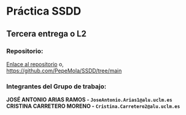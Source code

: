 # **Práctica SSDD**
## **Tercera entrega o L2**
### **Repositorio:**<br>
  [Enlace al repositorio](https://github.com/PepeMola/SSDD/tree/main) o,<br>
  https://github.com/PepeMola/SSDD/tree/main<br>

### **Integrantes del Grupo de trabajo:**<br>
  **JOSÉ ANTONIO ARIAS RAMOS - `JoseAntonio.Arias1@alu.uclm.es`**<br>
  **CRISTINA CARRETERO MORENO - `Cristina.Carretero2@alu.uclm.es`**<br>
